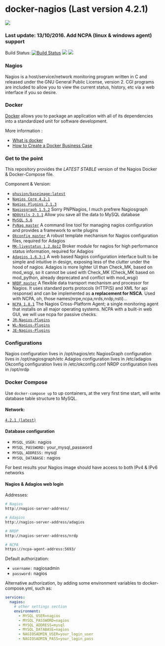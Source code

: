 # docker-nagios (Last version 4.2.1) 

[![](https://avatars0.githubusercontent.com/u/5666660?v=3&s=200)](https://www.nagios.org/ "Nagios")

### Last update: 13/10/2016. Add NCPA (linux & windows agent) support

Build Status: [![Build Status](https://travis-ci.org/ethnchao/Docker-Nagios.svg?branch=master)](https://travis-ci.org/ethnchao/Docker-Nagios)
[![](https://images.microbadger.com/badges/image/ethnchao/nagios.svg)](https://microbadger.com/images/ethnchao/nagios "Get your own image badge on microbadger.com")
[![](https://images.microbadger.com/badges/version/ethnchao/nagios.svg)](https://microbadger.com/images/ethnchao/nagios "Get your own version badge on microbadger.com")

### Nagios
Nagios is a host/service/network monitoring program written in C and released under the GNU General Public License, version 2. CGI programs are included to allow you to view the current status, history, etc via a web interface if you so desire.

### Docker

[Docker](https://www.docker.com/) allows you to package an application with all of its dependencies into a standardized unit for software development.

More information : 

* [What is docker](https://www.docker.com/what-docker)
* [How to Create a Docker Business Case](https://www.brianchristner.io/how-to-create-a-docker-business-case/)

### Get to the point

This repository provides the *LATEST STABLE* version of the Nagios Docker & Docker-Compose file. 

Component & Version:

* [`phusion/baseimage:latest`](https://hub.docker.com/r/phusion/baseimage/)
* [`Nagios Core 4.2.1`](https://github.com/NagiosEnterprises/nagioscore.git)
* [`Nagios Plugins 2.1.3`](https://github.com/nagios-plugins/nagios-plugins.git)
* [`Nagiosgraph 1.5.2`](http://git.code.sf.net/p/nagiosgraph/git) Sorry PNPNagios, I much prefrere Nagiosgraph
* [`NDOUtils 2.1.1`](https://github.com/NagiosEnterprises/ndoutils.git) Allow you save all the data to MySQL database
* [`MySQL 5.6`](https://hub.docker.com/_/mysql/)
* [`PyNag master`](https://github.com/pynag/pynag.git) A command line tool for managing nagios configuration and provides a framework to write plugins
* [`Okconfig master`](https://github.com/opinkerfi/okconfig.git) A robust template mechanism for Nagios configuration files, required for Adagios
* [`MK-livestatus 1.2.8p12`](http://mathias-kettner.com/) Broker module for nagios for high performance status information, required for Adagios
* [`Adagios 1.6.3-1`](https://github.com/opinkerfi/adagios.git) A web based Nagios configuration interface built to be simple and intuitive in design, exposing less of the clutter under the hood of nagios. Adagios is more lighter UI than Check_MK, based on mod_wsgi, so it cannot be used with Check_MK (Check_MK based on mod_python, already deprecated and conflict with mod_wsgi)
* [`NRDP master`](https://github.com/NagiosEnterprises/nrdp.git) A flexible data transport mechanism and processor for Nagios. It uses standard ports protocols (HTTP(S) and XML for api response) and can be implemented as **a replacement for NSCA**. Used with NCPA, oh, those names(nrpe,ncpa,nrds,nrdp,nsti)...
* [`NCPA 1.8.1`](https://github.com/NagiosEnterprises/ncpa) The Nagios Cross-Platform Agent; a single monitoring agent that installs on all major operating systems. NCPA with a built-in web GUI, we will use ncpa for passive checks.
* [`JR-Nagios-Plugins`](https://github.com/JasonRivers/nagios-plugins)
* [`WL-Nagios-Plugins`](https://github.com/willixix/WL-NagiosPlugins)
* [`JE-Nagios-Plugins`](https://github.com/justintime/nagios-plugins)

### Configurations
Nagios configuration lives in /opt/nagios/etc
NagiosGraph configuration lives in /opt/nagiosgraph/etc
Adagios configuration lives in /etc/adagios
Okconfig configuration lives in /etc/okconfig.conf
NRDP configuration lives in /opt/nrdp

### Docker Compose

Use `docker-compose up` to up containers, at the very first time start, will write database table structure to MySQL.

#### Network:
[```4.2.1 (latest)```](https://github.com/ethnchao/Docker-Nagios/blob/master/Docker-Compose/docker-compose.yml)

#### Database configuration

* `MYSQL_USER:` nagios
* `MYSQL_PASSWORD:` your_mysql_password
* `MYSQL_ADDRESS:` mysql
* `MYSQL_DATABASE:` nagios

For best results your Nagios image should have access to both IPv4 & IPv6 networks 

#### Nagios & Adagios web login

Addresses:

```sh
# Nagios
http://nagios-server-address/

# Adagios
http://nagios-server-address/adagios

# NRDP
http://nagios-server-address/nrdp

# NCPA
https://ncpa-agent-address:5693/
```

Default authorization:

* `username:` nagiosadmin
* `password:` nagios

Alternative authorization, by adding some environment variables to docker-compose.yml, such as:

````yml
services:
  nagios:
    # other settings section
    environment:
      - MYSQL_USER=nagios
      - MYSQL_PASSWORD=nagios
      - MYSQL_ADDRESS=mysql
      - MYSQL_DATABASE=nagios
      - NAGIOSADMIN_USER=your_login_user
      - NAGIOSADMIN_PASS=your_login_pass
````
